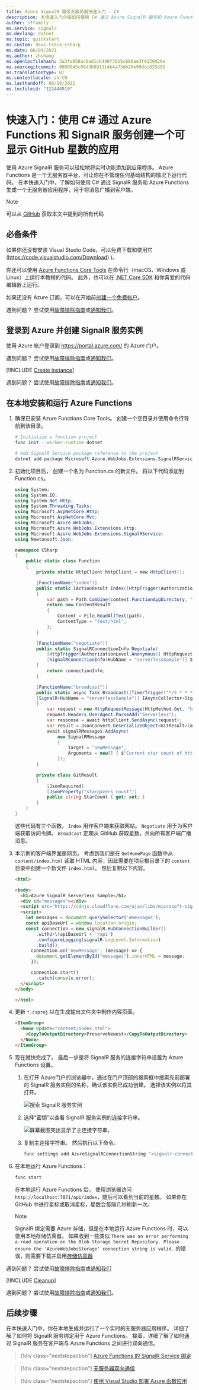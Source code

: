 ```yaml
---
title: Azure SignalR 服务无服务器快速入门 - C#
description: 本快速入门介绍如何使用 C# 通过 Azure SignalR 服务和 Azure Functions 创建一个可显示 GitHub 星数的应用。
author: sffamily
ms.service: signalr
ms.devlang: dotnet
ms.topic: quickstart
ms.custom: devx-track-csharp
ms.date: 06/09/2021
ms.author: zhshang
ms.openlocfilehash: 3a3fa958ac6ad1cb440f30b5c680ae3f9139d29a
ms.sourcegitcommit: 8000045c09d3b091314b4a73db20e99ddc825d91
ms.translationtype: HT
ms.contentlocale: zh-CN
ms.lasthandoff: 08/19/2021
ms.locfileid: "122444919"
---
```

# <a name="quickstart-create-an-app-showing-github-star-count-with-azure-functions-and-signalr-service-using-c"></a>快速入门：使用 C\# 通过 Azure Functions 和 SignalR 服务创建一个可显示 GitHub 星数的应用

使用 Azure SignalR 服务可以轻松地将实时功能添加到应用程序。 Azure Functions 是一个无服务器平台，可让你在不管理任何基础结构的情况下运行代码。 在本快速入门中，了解如何使用 C# 通过 SignalR 服务和 Azure Functions 生成一个无服务器应用程序，用于将消息广播到客户端。

> [!NOTE]
> 可以从 [GitHub](https://github.com/aspnet/AzureSignalR-samples/tree/main/samples/QuickStartServerless/csharp) 获取本文中提到的所有代码

## <a name="prerequisites"></a>必备条件

如果你还没有安装 Visual Studio Code，可以免费下载和使用它 (https://code.visualstudio.com/Download) )。

你还可以使用 [Azure Functions Core Tools](../azure-functions/functions-run-local.md?tabs=windows%2Ccsharp%2Cbash#v2) 在命令行（macOS、Windows 或 Linux）上运行本教程的代码。 此外，也可以在 [.NET Core SDK](https://dotnet.microsoft.com/download) 和你喜爱的代码编辑器上运行。

如果还没有 Azure 订阅，可以在开始前[创建一个免费帐户](https://azure.microsoft.com/free/dotnet)。

遇到问题？ 尝试使用[故障排除指南](signalr-howto-troubleshoot-guide.md)或[通知我们](https://aka.ms/asrs/qscsharp)。

## <a name="log-in-to-azure-and-create-signalr-service-instance"></a>登录到 Azure 并创建 SignalR 服务实例

使用 Azure 帐户登录到 <https://portal.azure.com/> 的 Azure 门户。

遇到问题？ 尝试使用[故障排除指南](signalr-howto-troubleshoot-guide.md)或[通知我们](https://aka.ms/asrs/qscsharp)。

[!INCLUDE [Create instance](includes/signalr-quickstart-create-instance.md)]

遇到问题？ 尝试使用[故障排除指南](signalr-howto-troubleshoot-guide.md)或[通知我们](https://aka.ms/asrs/qscsharp)。

## <a name="setup-and-run-the-azure-function-locally"></a>在本地安装和运行 Azure Functions

1. 确保已安装 Azure Functions Core Tools。 创建一个空目录并使用命令行导航到该目录。

    ```bash
    # Initialize a function project
    func init --worker-runtime dotnet
    
    # Add SignalR Service package reference to the project
    dotnet add package Microsoft.Azure.WebJobs.Extensions.SignalRService
    ```

2. 初始化项目后， 创建一个名为 Function.cs 的新文件。 将以下代码添加到 Function.cs。
   
    ```csharp
    using System;
    using System.IO;
    using System.Net.Http;
    using System.Threading.Tasks;
    using Microsoft.AspNetCore.Http;
    using Microsoft.AspNetCore.Mvc;
    using Microsoft.Azure.WebJobs;
    using Microsoft.Azure.WebJobs.Extensions.Http;
    using Microsoft.Azure.WebJobs.Extensions.SignalRService;
    using Newtonsoft.Json;
    
    namespace CSharp
    {
        public static class Function
        {
            private static HttpClient httpClient = new HttpClient();
    
            [FunctionName("index")]
            public static IActionResult Index([HttpTrigger(AuthorizationLevel.Anonymous)]HttpRequest req, ExecutionContext context)
            {
                var path = Path.Combine(context.FunctionAppDirectory, "content", "index.html");
                return new ContentResult
                {
                    Content = File.ReadAllText(path),
                    ContentType = "text/html",
                };
            }
    
            [FunctionName("negotiate")]
            public static SignalRConnectionInfo Negotiate( 
                [HttpTrigger(AuthorizationLevel.Anonymous)] HttpRequest req,
                [SignalRConnectionInfo(HubName = "serverlessSample")] SignalRConnectionInfo connectionInfo)
            {
                return connectionInfo;
            }
    
            [FunctionName("broadcast")]
            public static async Task Broadcast([TimerTrigger("*/5 * * * * *")] TimerInfo myTimer,
            [SignalR(HubName = "serverlessSample")] IAsyncCollector<SignalRMessage> signalRMessages)
            {
                var request = new HttpRequestMessage(HttpMethod.Get, "https://api.github.com/repos/azure/azure-signalr");
                request.Headers.UserAgent.ParseAdd("Serverless");
                var response = await httpClient.SendAsync(request);
                var result = JsonConvert.DeserializeObject<GitResult>(await response.Content.ReadAsStringAsync());
                await signalRMessages.AddAsync(
                    new SignalRMessage
                    {
                        Target = "newMessage",
                        Arguments = new[] { $"Current star count of https://github.com/Azure/azure-signalr is: {result.StarCount}" }
                    });
            }
    
            private class GitResult
            {
                [JsonRequired]
                [JsonProperty("stargazers_count")]
                public string StarCount { get; set; }
            }
        }
    }
    ```
    这些代码有三个函数。 `Index` 用作客户端来获取网站。 `Negotiate` 用于为客户端获取访问令牌。 `Broadcast` 定期从 GitHub 获取星数，并向所有客户端广播消息。

3. 本示例的客户端界面是网页。 考虑到我们是在 `GetHomePage` 函数中从 `content/index.html` 读取 HTML 内容，因此需要在项目根目录下的 `content` 目录中创建一个新文件 `index.html`。 然后复制以下内容。
    ```html
    <html>
    
    <body>
      <h1>Azure SignalR Serverless Sample</h1>
      <div id="messages"></div>
      <script src="https://cdnjs.cloudflare.com/ajax/libs/microsoft-signalr/3.1.7/signalr.min.js"></script>
      <script>
        let messages = document.querySelector('#messages');
        const apiBaseUrl = window.location.origin;
        const connection = new signalR.HubConnectionBuilder()
            .withUrl(apiBaseUrl + '/api')
            .configureLogging(signalR.LogLevel.Information)
            .build();
          connection.on('newMessage', (message) => {
            document.getElementById("messages").innerHTML = message;
          });
    
          connection.start()
            .catch(console.error);
      </script>
    </body>
    
    </html>
    ```

4. 更新 `*.csproj` 以在生成输出文件夹中制作内容页面。

    ```html
    <ItemGroup>
      <None Update="content/index.html">
        <CopyToOutputDirectory>PreserveNewest</CopyToOutputDirectory>
      </None>
    </ItemGroup>
    ```

5. 现在就快完成了。 最后一步是将 SignalR 服务的连接字符串设置为 Azure Functions 设置。

    1. 在打开 Azure门户的浏览器中，通过在门户顶部的搜索框中搜索先前部署的 SignalR 服务实例的名称，确认该实例已成功创建。 选择该实例以将其打开。

        ![搜索 SignalR 服务实例](media/signalr-quickstart-azure-functions-csharp/signalr-quickstart-search-instance.png)

    2. 选择“密钥”以查看 SignalR 服务实例的连接字符串。
    
        ![屏幕截图突出显示了主连接字符串。](media/signalr-quickstart-azure-functions-javascript/signalr-quickstart-keys.png)

    3. 复制主连接字符串。 然后执行以下命令。
    
        ```bash
        func settings add AzureSignalRConnectionString "<signalr-connection-string>"
        ```
    
6. 在本地运行 Azure Functions：

    ```bash
    func start
    ```

    在本地运行 Azure Functions 后， 使用浏览器访问 `http://localhost:7071/api/index`，随后可以看到当前的星数。 如果你在 GitHub 中进行星标或取消星标，星数会每隔几秒刷新一次。

    > [!NOTE]
    > SignalR 绑定需要 Azure 存储，但是在本地运行 Azure Functions 时，可以使用本地存储仿真器。
    > 如果收到一些类似 `There was an error performing a read operation on the Blob Storage Secret Repository. Please ensure the 'AzureWebJobsStorage' connection string is valid.` 的错误，则需要下载并启用[存储仿真器](../storage/common/storage-use-emulator.md)

遇到问题？ 尝试使用[故障排除指南](signalr-howto-troubleshoot-guide.md)或[通知我们](https://aka.ms/asrs/qscsharp)

[!INCLUDE [Cleanup](includes/signalr-quickstart-cleanup.md)]

遇到问题？ 尝试使用[故障排除指南](signalr-howto-troubleshoot-guide.md)或[通知我们](https://aka.ms/asrs/qspython)。

## <a name="next-steps"></a>后续步骤

在本快速入门中，你在本地生成并运行了一个实时的无服务器应用程序。 详细了解了如何将 SignalR 服务绑定用于 Azure Functions。
接着，详细了解了如何通过 SignalR 服务在客户端与 Azure Functions 之间进行双向通信。

> [!div class="nextstepaction"]
> [Azure Functions 的 SignalR Service 绑定](../azure-functions/functions-bindings-signalr-service.md)

> [!div class="nextstepaction"]
> [无服务器双向通信](https://github.com/aspnet/AzureSignalR-samples/tree/main/samples/BidirectionChat)

> [!div class="nextstepaction"]
> [使用 Visual Studio 部署 Azure 函数应用](../azure-functions/functions-develop-vs.md#publish-to-azure)

